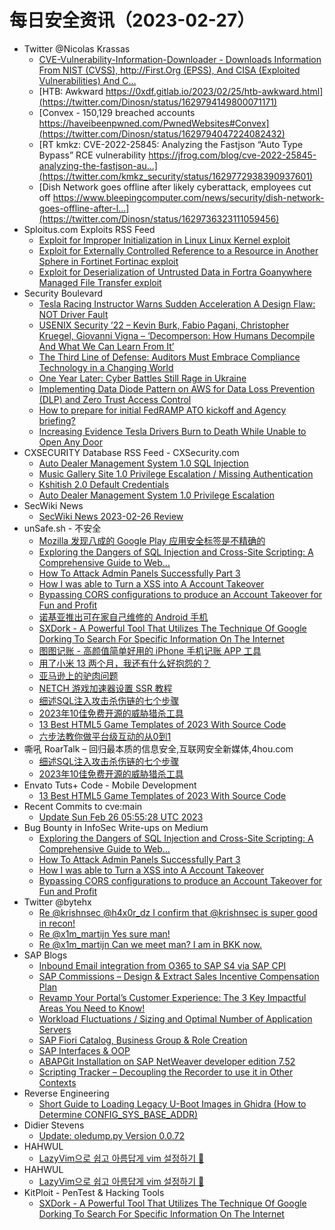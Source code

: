 # 每日安全资讯（2023-02-27）

- Twitter @Nicolas Krassas
  - [CVE-Vulnerability-Information-Downloader - Downloads Information From NIST (CVSS), http://First.Org (EPSS), And CISA (Exploited Vulnerabilities) And C...](https://twitter.com/Dinosn/status/1629794839347732480)
  - [HTB: Awkward https://0xdf.gitlab.io/2023/02/25/htb-awkward.html](https://twitter.com/Dinosn/status/1629794149800071171)
  - [Convex - 150,129 breached accounts https://haveibeenpwned.com/PwnedWebsites#Convex](https://twitter.com/Dinosn/status/1629794047224082432)
  - [RT kmkz: CVE-2022-25845: Analyzing the Fastjson “Auto Type Bypass” RCE vulnerability https://jfrog.com/blog/cve-2022-25845-analyzing-the-fastjson-au...](https://twitter.com/kmkz_security/status/1629772938390937601)
  - [Dish Network goes offline after likely cyberattack, employees cut off https://www.bleepingcomputer.com/news/security/dish-network-goes-offline-after-l...](https://twitter.com/Dinosn/status/1629736323111059456)
- Sploitus.com Exploits RSS Feed
  - [Exploit for Improper Initialization in Linux Linux Kernel exploit](https://sploitus.com/exploit?id=CA758B0E-756E-5AC0-B536-57A87282F901&utm_source=rss&utm_medium=rss)
  - [Exploit for Externally Controlled Reference to a Resource in Another Sphere in Fortinet Fortinac exploit](https://sploitus.com/exploit?id=E42FF09C-161E-561F-A0C7-2AE449BDB571&utm_source=rss&utm_medium=rss)
  - [Exploit for Deserialization of Untrusted Data in Fortra Goanywhere Managed File Transfer exploit](https://sploitus.com/exploit?id=F3C7A9D6-1798-529A-BFAB-6A9995BEA25F&utm_source=rss&utm_medium=rss)
- Security Boulevard
  - [Tesla Racing Instructor Warns Sudden Acceleration A Design Flaw: NOT Driver Fault](https://securityboulevard.com/2023/02/tesla-racing-instructor-warns-sudden-acceleration-a-design-flaw-not-driver-fault/)
  - [USENIX Security ’22 – Kevin Burk, Fabio Pagani, Christopher Kruegel, Giovanni Vigna – ‘Decomperson: How Humans Decompile And What We Can Learn From It’](https://securityboulevard.com/2023/02/usenix-security-22-kevin-burk-fabio-pagani-christopher-kruegel-giovanni-vigna-decomperson-how-humans-decompile-and-what-we-can-learn-from-it/)
  - [The Third Line of Defense: Auditors Must Embrace Compliance Technology in a Changing World](https://securityboulevard.com/2023/02/the-third-line-of-defense-auditors-must-embrace-compliance-technology-in-a-changing-world/)
  - [One Year Later: Cyber Battles Still Rage in Ukraine](https://securityboulevard.com/2023/02/one-year-later-cyber-battles-still-rage-in-ukraine/)
  - [Implementing Data Diode Pattern on AWS for Data Loss Prevention (DLP) and Zero Trust Access Control](https://securityboulevard.com/2023/02/implementing-data-diode-pattern-on-aws-for-data-loss-prevention-dlp-and-zero-trust-access-control/)
  - [How to prepare for initial FedRAMP ATO kickoff and Agency briefing?](https://securityboulevard.com/2023/02/how-to-prepare-for-initial-fedramp-ato-kickoff-and-agency-briefing/)
  - [Increasing Evidence Tesla Drivers Burn to Death While Unable to Open Any Door](https://securityboulevard.com/2023/02/increasing-evidence-tesla-drivers-burn-to-death-while-unable-to-open-any-door/)
- CXSECURITY Database RSS Feed - CXSecurity.com
  - [Auto Dealer Management System 1.0 SQL Injection](https://cxsecurity.com/issue/WLB-2023020045)
  - [Music Gallery Site 1.0 Privilege Escalation / Missing Authentication](https://cxsecurity.com/issue/WLB-2023020044)
  - [Kshitish 2.0 Default Credentials](https://cxsecurity.com/issue/WLB-2023020043)
  - [Auto Dealer Management System 1.0 Privilege Escalation](https://cxsecurity.com/issue/WLB-2023020042)
- SecWiki News
  - [SecWiki News 2023-02-26 Review](http://www.sec-wiki.com/?2023-02-26)
- unSafe.sh - 不安全
  - [Mozilla 发现八成的 Google Play 应用安全标签是不精确的](https://buaq.net/go-151091.html)
  - [Exploring the Dangers of SQL Injection and Cross-Site Scripting: A Comprehensive Guide to Web…](https://buaq.net/go-151064.html)
  - [How To Attack Admin Panels Successfully Part 3](https://buaq.net/go-151065.html)
  - [How I was able to Turn a XSS into A Account Takeover](https://buaq.net/go-151066.html)
  - [Bypassing CORS configurations to produce an Account Takeover for Fun and Profit](https://buaq.net/go-151067.html)
  - [诺基亚推出可在家自己维修的 Android 手机](https://buaq.net/go-151069.html)
  - [SXDork - A Powerful Tool That Utilizes The Technique Of Google Dorking To Search For Specific Information On The Internet](https://buaq.net/go-151047.html)
  - [图图记账 - 高颜值简单好用的 iPhone 手机记账 APP 工具](https://buaq.net/go-151068.html)
  - [用了小米 13 两个月，我还有什么好抱怨的？](https://buaq.net/go-151041.html)
  - [亚马逊上的驴肉问题](https://buaq.net/go-151070.html)
  - [NETCH 游戏加速器设置 SSR 教程](https://buaq.net/go-151034.html)
  - [细述SQL注入攻击杀伤链的七个步骤](https://buaq.net/go-151028.html)
  - [2023年10佳免费开源的威胁猎杀工具](https://buaq.net/go-151029.html)
  - [13 Best HTML5 Game Templates of 2023 With Source Code](https://buaq.net/go-151024.html)
  - [六步法教你做平台级互动的从0到1](https://buaq.net/go-151086.html)
- 嘶吼 RoarTalk – 回归最本质的信息安全,互联网安全新媒体,4hou.com
  - [细述SQL注入攻击杀伤链的七个步骤](https://www.4hou.com/posts/zl1m)
  - [2023年10佳免费开源的威胁猎杀工具](https://www.4hou.com/posts/ZXAR)
- Envato Tuts+ Code - Mobile Development
  - [13 Best HTML5 Game Templates of 2023 With Source Code](https://code.tutsplus.com/tutorials/20-best-html5-game-templates-of-2017--cms-28892)
- Recent Commits to cve:main
  - [Update Sun Feb 26 05:55:28 UTC 2023](https://github.com/trickest/cve/commit/a487d40ebc3e979fa2169f22608f2e67e6c31378)
- Bug Bounty in InfoSec Write-ups on Medium
  - [Exploring the Dangers of SQL Injection and Cross-Site Scripting: A Comprehensive Guide to Web…](https://infosecwriteups.com/exploring-the-dangers-of-sql-injection-and-cross-site-scripting-a-comprehensive-guide-to-web-51f586876403?source=rss----7b722bfd1b8d--bug_bounty)
  - [How To Attack Admin Panels Successfully Part 3](https://infosecwriteups.com/how-to-attack-admin-panels-successfully-part-3-ccf36cbc1c57?source=rss----7b722bfd1b8d--bug_bounty)
  - [How I was able to Turn a XSS into A Account Takeover](https://infosecwriteups.com/how-i-was-able-to-turn-a-xss-into-a-account-takeover-ae0c478640e7?source=rss----7b722bfd1b8d--bug_bounty)
  - [Bypassing CORS configurations to produce an Account Takeover for Fun and Profit](https://infosecwriteups.com/bypassing-cors-configurations-to-produce-an-account-takeover-for-fun-and-profit-3e50c3f2a124?source=rss----7b722bfd1b8d--bug_bounty)
- Twitter @bytehx
  - [Re @krishnsec @h4x0r_dz I confirm that @krishnsec is super good in recon!](https://twitter.com/bytehx343/status/1629799011132768256)
  - [Re @x1m_martijn Yes sure man!](https://twitter.com/bytehx343/status/1629695558880473088)
  - [Re @x1m_martijn Can we meet man? I am in BKK now.](https://twitter.com/bytehx343/status/1629695143845720065)
- SAP Blogs
  - [Inbound Email integration from O365 to SAP S4 via SAP CPI](https://blogs.sap.com/2023/02/26/inbound-email-integration-from-o365-to-sap-s4-via-sap-cpi/)
  - [SAP Commissions – Design & Extract Sales Incentive Compensation Plan](https://blogs.sap.com/2023/02/26/sap-commissions-design-extract-sales-incentive-compensation-plan/)
  - [Revamp Your Portal’s Customer Experience: The 3 Key Impactful Areas You Need to Know!](https://blogs.sap.com/2023/02/26/revamp-your-portals-customer-experience-the-3-key-impactful-areas-you-need-to-know/)
  - [Workload Fluctuations / Sizing and Optimal Number of Application Servers](https://blogs.sap.com/2023/02/26/workload-fluctuations-sizing-and-optimal-number-of-application-servers/)
  - [SAP Fiori Catalog, Business Group & Role Creation](https://blogs.sap.com/2023/02/26/sap-fiori-catalog-business-group-role-creation-2/)
  - [SAP Interfaces & OOP](https://blogs.sap.com/2023/02/26/sap-interfaces-oop/)
  - [ABAPGit Installation on SAP NetWeaver developer edition 7.52](https://blogs.sap.com/2023/02/26/abapgit-installation-on-sap-netweaver-developer-edition-7.52/)
  - [Scripting Tracker – Decoupling the Recorder to use it in Other Contexts](https://blogs.sap.com/2023/02/26/scripting-tracker-decoupling-the-recorder-to-use-it-in-other-contexts/)
- Reverse Engineering
  - [Short Guide to Loading Legacy U-Boot Images in Ghidra (How to Determine CONFIG_SYS_BASE_ADDR)](https://www.reddit.com/r/ReverseEngineering/comments/11cplvs/short_guide_to_loading_legacy_uboot_images_in/)
- Didier Stevens
  - [Update: oledump.py Version 0.0.72](https://blog.didierstevens.com/2023/02/26/update-oledump-py-version-0-0-72/)
- HAHWUL
  - [LazyVim으로 쉽고 아름답게 vim 설정하기 🌸](https://www.hahwul.com/2023/02/27/make-the-vim-more-beautiful/)
- HAHWUL
  - [LazyVim으로 쉽고 아름답게 vim 설정하기 🌸](https://www.hahwul.com/2023/02/27/make-the-vim-more-beautiful/)
- KitPloit - PenTest & Hacking Tools
  - [SXDork - A Powerful Tool That Utilizes The Technique Of Google Dorking To Search For Specific Information On The Internet](http://www.kitploit.com/2023/02/sxdork-powerful-tool-that-utilizes.html)
